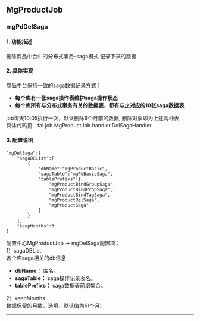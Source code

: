 ## MgProductJob

### mgPdDelSaga

#### 1. 功能描述
删除商品中台中的分布式事务-saga模式 记录下来的数据

#### 2. 具体实现
商品中台保持一致的saga数据记录方式：  
- **每个库有一张saga操作表维护saga操作状态**  
- **每个库所有与分布式事务有关的数据表，都有与之对应的10张saga数据表**   

job每天10:05执行一次，默认删除6个月前的数据, 删除对象即为上述两种表  
具体代码见：fai.job.MgProductJob.handler.DelSagaHandler

#### 3. 配置说明
    "mgDelSaga":{
    	"sagaDBList":[
    		{
    			"dbName":"mgProductBasic",
    			"sagaTable":"mgPdBasicSaga",
    			"tablePrefixs":[
    				"mgProductBindGroupSaga",
    				"mgProductBindPropSaga",
    				"mgProductBindTagSaga",
    				"mgProductRelSaga",
    				"mgProductSaga"
    			]
    		}
    	],
    	"keepMonths":3
    }
配置中心MgProductJob -> mgDelSaga配置项：  
1）sagaDBList  
各个库saga相关的db信息  
- **dbName：** 库名。
- **sagaTable：** saga操作记录表名。
- **tablePrefixs：** saga数据表前缀集合。  

2）keepMonths  
数据保留的月数，选填，默认值为6(个月)

---
